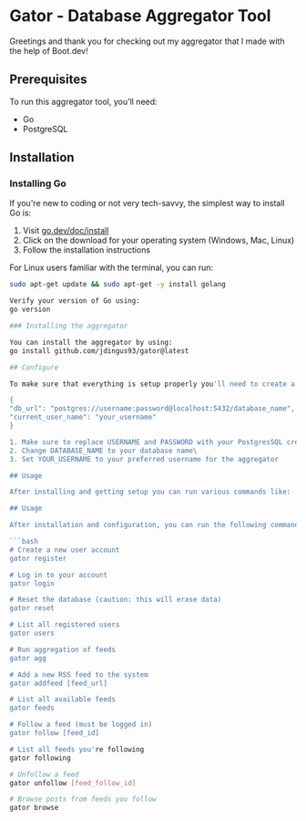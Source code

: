 # Gator - Database Aggregator Tool

Greetings and thank you for checking out my aggregator that I made with the help of Boot.dev!

## Prerequisites

To run this aggregator tool, you'll need:
- Go
- PostgreSQL

## Installation

### Installing Go

If you're new to coding or not very tech-savvy, the simplest way to install Go is:
1. Visit [go.dev/doc/install](https://go.dev/doc/install)
2. Click on the download for your operating system (Windows, Mac, Linux)
3. Follow the installation instructions

For Linux users familiar with the terminal, you can run:
```bash
sudo apt-get update && sudo apt-get -y install golang

Verify your version of Go using:
go version

### Installing the aggregator

You can install the aggregator by using:
go install github.com/jdingus93/gator@latest

## Configure 

To make sure that everything is setup properly you'll need to create a file named .gatorconfig.json and insert the following information:

{
"db_url": "postgres://username:password@localhost:5432/database_name",
"current_user_name": "your_username"
}

1. Make sure to replace USERNAME and PASSWORD with your PostgresSQL credentials
2. Change DATABASE_NAME to your database name\
3. Set YOUR_USERNAME to your preferred username for the aggregator

## Usage

After installing and getting setup you can run various commands like:

## Usage

After installation and configuration, you can run the following commands:

```bash
# Create a new user account
gator register

# Log in to your account
gator login

# Reset the database (caution: this will erase data)
gator reset

# List all registered users
gator users

# Run aggregation of feeds
gator agg

# Add a new RSS feed to the system
gator addfeed [feed_url]

# List all available feeds
gator feeds

# Follow a feed (must be logged in)
gator follow [feed_id]

# List all feeds you're following
gator following

# Unfollow a feed
gator unfollow [feed_follow_id]

# Browse posts from feeds you follow
gator browse